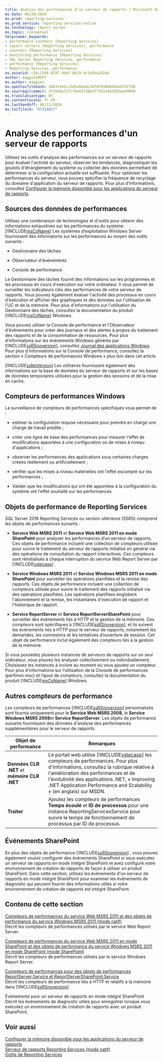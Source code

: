 ```yaml
---
title: Analyse des performances d’un serveur de rapports | Microsoft Docs
ms.date: 06/20/2019
ms.prod: reporting-services
ms.prod_service: reporting-services-native
ms.technology: report-server
ms.topic: conceptual
helpviewer_keywords:
- performance counters [Reporting Services]
- report servers [Reporting Services], performance
- counters [Reporting Services]
- monitoring performance [Reporting Services]
- SQL Server Reporting Services, performance
- performance [Reporting Services]
- Reporting Services, performance
ms.assetid: c1bc13d4-8297-4daf-bb19-4c1e5ba292a6
author: maggiesMSFT
ms.author: maggies
ms.openlocfilehash: 36837445c13d5a0aa0c2bf0f93008d93e87d77d8
ms.sourcegitcommit: 3f2936e727cf8e63f38e5f77b33442993ee99890
ms.translationtype: HT
ms.contentlocale: fr-FR
ms.lasthandoff: 06/21/2019
ms.locfileid: "67314017"
---
```

# <a name="monitoring-report-server-performance"></a>Analyse des performances d'un serveur de rapports
  Utilisez les outils d'analyse des performances sur un serveur de rapports pour évaluer l'activité du serveur, observer les tendances, diagnostiquer les goulots d'étranglement du système ou collecter des données permettant de déterminer si la configuration actuelle est suffisante. Pour optimiser les performances du serveur, vous pouvez spécifier la fréquence de recyclage du domaine d'application du serveur de rapports. Pour plus d’informations, consultez [Configurer la mémoire disponible pour les applications du serveur de rapports](../../reporting-services/report-server/configure-available-memory-for-report-server-applications.md).  
  
## <a name="sources-of-performance-data"></a>Sources des données de performances  
 Utilisez une combinaison de technologies et d'outils pour obtenir des informations exhaustives sur les performances du système. [!INCLUDE[msCoName](../../includes/msconame-md.md)] Les systèmes d’exploitation Windows Server fournissent des informations sur les performances au moyen des outils suivants :  
  
-   Gestionnaire des tâches  
  
-   Observateur d'événements  
  
-   Console de performance  
  
 Le Gestionnaire des tâches fournit des informations sur les programmes et les processus en cours d'exécution sur votre ordinateur. Il vous permet de surveiller les indicateurs clés des performances de votre serveur de rapports. Vous pouvez également évaluer l'activité des processus en cours d'exécution et afficher des graphiques et des données sur l'utilisation de l'UC et de la mémoire. Pour plus d'informations sur l'utilisation du Gestionnaire des tâches, consultez la documentation du produit [!INCLUDE[msCoName](../../includes/msconame-md.md)] Windows.  
  
 Vous pouvez utiliser la Console de performance et l'Observateur d'événements pour créer des journaux et des alertes à propos du traitement des rapports et de la consommation de ressources. Pour plus d’informations sur les événements Windows générés par [!INCLUDE[ssRSnoversion](../../includes/ssrsnoversion-md.md)], consultez [Journal des applications Windows](../../reporting-services/report-server/windows-application-log.md). Pour plus d'informations sur la Console de performance, consultez la section « Compteurs de performances Windows » plus loin dans cet article.  
  
 [!INCLUDE[ssNoVersion](../../includes/ssnoversion-md.md)] Les utilitaires fournissent également des informations sur la base de données du serveur de rapports et sur les bases de données temporaires utilisées pour la gestion des sessions et de la mise en cache.  
  
## <a name="windows-performance-counters"></a>Compteurs de performances Windows  
 La surveillance de compteurs de performances spécifiques vous permet de :  
  
-   estimer la configuration requise nécessaire pour prendre en charge une charge de travail prédite ;  
  
-   créer une ligne de base des performances pour mesurer l'effet de modifications apportées à une configuration ou de mises à niveau d'applications ;  
  
-   observer les performances des applications sous certaines charges créées réellement ou artificiellement ;  
  
-   vérifier que les mises à niveau matérielles ont l'effet escompté sur les performances ;  
  
-   Valider que les modifications qui ont été apportées à la configuration du système ont l'effet souhaité sur les performances.  
  
## <a name="reporting-services-performance-objects"></a>Objets de performance de Reporting Services  
SQL Server 2016 Reporting Services ou version ultérieure (SSRS) comprend les objets de performances suivants :  
  
-   **Service Web MSRS 2011** et **Service Web MSRS 2011 en mode SharePoint** pour analyser les performances d’un serveur de rapports. Ces objets de performance incluent une collection de compteurs utilisée pour suivre le traitement du serveur de rapports initialisé en général via des opérations de consultation du rapport interactives. Ces compteurs sont réinitialisés à chaque interruption du service Web Report Server par [!INCLUDE[vstecasp](../../includes/vstecasp-md.md)] .  
  
-   **Service Windows MSRS 2011** et **Service Windows MSRS 2011 en mode SharePoint** pour surveiller les opérations planifiées et la remise des rapports. Ces objets de performance incluent une collection de compteurs utilisée pour suivre le traitement des rapports initialisé via des opérations planifiées. Les opérations planifiées englobent l'abonnement et la remise, les instantanés d'exécution de rapport et l'historique de rapport.  
  
-   **Service ReportServer** et **Service ReportServerSharePoint** pour surveiller des événements liés à HTTP et la gestion de la mémoire. Ces compteurs sont spécifiques à [!INCLUDE[ssRSnoversion](../../includes/ssrsnoversion-md.md)], et ils suivent les événements liés à HTTP pour le serveur de rapports, notamment les demandes, les connexions et les tentatives d’ouverture de session. Cet objet de performance inclut également des compteurs liés à la gestion de la mémoire.  
  
 Si vous possédez plusieurs instances de serveurs de rapports sur un seul ordinateur, vous pouvez les analyser collectivement ou individuellement. Choisissez les instances à inclure au moment où vous ajoutez un compteur. Pour plus d’informations sur l’utilisation de la Console de performances (perfmon.msc) et l’ajout de compteurs, consultez la documentation du produit [!INCLUDE[msCoName](../../includes/msconame-md.md)] Windows.  
  
## <a name="other-performance-counters"></a>Autres compteurs de performance  
 Les compteurs de performances [!INCLUDE[ssRSnoversion](../../includes/ssrsnoversion-md.md)] personnalisés sont fournis uniquement pour le **Service Web MSRS 2008**, le **Service Windows MSRS 2008**et **Service ReportServer**. Les objets de performance suivants fournissent des données d'analyse des performances supplémentaires pour le serveur de rapports.  
  
|Objet de performance|Remarques|  
|------------------------|-----------|  
|**Données CLR .NET** et **mémoire CLR .NET**|Le portail web utilise [!INCLUDE[vstecasp](../../includes/vstecasp-md.md)] les compteurs de performances. Pour plus d'informations, consultez la rubrique relative à l'amélioration des performances et de l'évolutivité des applications .NET, « Improving .NET Application Performance and Scalability » (en anglais) sur MSDN.|  
|**Traiter**|Ajoutez les compteurs de performances **Temps écoulé** et **ID de processus** pour une instance ReportingServicesService pour suivre le temps de fonctionnement de processus par ID de processus.|  
  
## <a name="sharepoint-events"></a>Événements SharePoint  
 En plus des objets de performance [!INCLUDE[ssRSnoversion](../../includes/ssrsnoversion-md.md)] , vous pouvez également vouloir configurer des événements SharePoint si vous exécutez un serveur de rapports en mode intégré SharePoint et avez configuré votre environnement de création de rapports de façon à utiliser un produit SharePoint. Dans cette section, utilisez les événements d'un serveur de rapports en mode intégré SharePoint pour examiner les événements de diagnostic qui peuvent fournir des informations utiles si votre environnement de création de rapports est intégré SharePoint.  
  
## <a name="in-this-section"></a>Contenu de cette section  
 [Compteurs de performances du service Web MSRS 2011 et des objets de performance du service Windows MSRS 2011 &#40;mode natif&#41;](../../reporting-services/report-server/performance-counters-msrs-2011-web-service-performance-objects.md)  
 Décrit les compteurs de performances utilisés par le service Web Report Server.  
  
 [Compteurs de performances du service Web MSRS 2011 en mode SharePoint et des objets de performance du service Windows MSRS 2011 en mode SharePoint &#40;mode SharePoint&#41;](../../reporting-services/report-server/performance-counters-msrs-2011-sharepoint-mode-performance-objects.md)  
 Décrit les compteurs de performances utilisés par le service Windows Report Server.  
  
 [Compteurs de performances pour des objets de performances ReportServer:Service  et ReportServerSharePoint:Service](../../reporting-services/report-server/performance-counters-reportserver-service-performance-objects.md)  
 Décrit les compteurs de performance liés à HTTP et relatifs à la mémoire dans [!INCLUDE[ssRSnoversion](../../includes/ssrsnoversion-md.md)].  
  
 Événements pour un serveur de rapports en mode intégré SharePoint  
 Décrit les événements de diagnostic utiles pour enregistrer lorsque vous exécutez un environnement de création de rapports avec un produit SharePoint.  
  
## <a name="see-also"></a>Voir aussi  
 [Configurer la mémoire disponible pour les applications du serveur de rapports](../../reporting-services/report-server/configure-available-memory-for-report-server-applications.md)   
 [Serveur de rapports Reporting Services &#40;mode natif&#41;](../../reporting-services/report-server/reporting-services-report-server-native-mode.md)   
 [Outils de Reporting Services](../../reporting-services/tools/reporting-services-tools.md)  
  